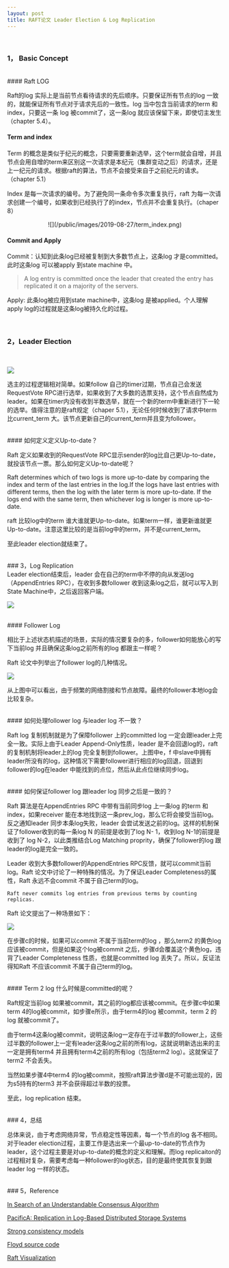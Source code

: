 ```yaml
---
layout: post
title: RAFT论文 Leader Election & Log Replication
---
```



<br/>

### 1， Basic Concept

<br/>
#### Raft LOG

Raft的log 实际上是当前节点看待请求的先后顺序。只要保证所有节点的log 一致的，就能保证所有节点对于请求先后的一致性。log 当中包含当前请求的term 和 index，只要这一条 log 被commit了，这一条log 就应该保留下来，即使切主发生（chapter 5.4）。

#### Term and index

Term 的概念是类似于纪元的概念，只要需要重新选举，这个term就会自增，并且节点会用自增的term来区别这一次请求是本纪元（集群变动之后）的请求，还是上一纪元的请求。根据raft的算法，节点不会接受来自于之前纪元的请求。（chapter  5.1）

Index 是每一次请求的编号。为了避免同一条命令多次重复执行，raft 为每一次请求创建一个编号，如果收到已经执行了的index，节点并不会重复执行。（chaper 8）

<div align=center>![](/public/images/2019-08-27/term_index.png)</div>

#### Commit and Apply

Commit：认知到此条log已经被复制到大多数节点上，这条log 才是committed。此时这条log 可以被apply 到state machine 中。


> A log entry is committed once the leader that created the entry has
 replicated it on a majority of the servers.


Apply: 此条log被应用到state machine中，这条log 是被applied。个人理解apply log的过程就是这条log被持久化的过程。


<br/>

### 2，Leader Election

<br/>

![](/public/images/2019-08-27/election.png)

选主的过程逻辑相对简单。如果follow 自己的timer过期，节点自己会发送RequestVote RPC进行选举，如果收到了大多数的选票支持，这个节点自然成为leader。如果在timer内没有收到半数选举，就在一个新的term中重新进行下一轮的选举。值得注意的是raft规定（chaper 5.1），无论任何时候收到了请求中term 比current_term 大。该节点更新自己的current_term并且变为follower。



<br/>
#### 如何定义定义Up-to-date？

Raft 定义如果收到的RequestVote RPC显示sender的log比自己更Up-to-date， 就投该节点一票。那么如何定义Up-to-date呢？

>
Raft determines which of two logs is more up-to-date by comparing the index
and term of the last entries in the log.If the logs have last entries with
different terms, then the log with the later term is more up-to-date. If the
logs end with the same term, then whichever log is longer is more up-to-date.

raft 比较log中的term 谁大谁就更Up-to-date。如果term一样，谁更新谁就更Up-to-date。注意这里比较的是当前log中的term，并不是current_term。

至此leader election就结束了。



<br/>
### 3，Log Replication

<br/>
Leader election结束后，leader 会在自己的term中不停的向从发送log （AppendEntries RPC），在收到多数follower 收到这条log之后，就可以写入到State Machine中，之后返回客户端。

![](/public/images/2019-08-27/replicated_state_machine.png)



<br/>
#### Follower Log

相比于上述状态机描述的场景，实际的情况要复杂的多，follower如何能放心的写下当前log 并且确保这条log之前所有的log 都跟主一样呢？

Raft 论文中列举出了follower log的几种情况。

![](/public/images/2019-08-27/possible_followers.png)

从上图中可以看出，由于频繁的网络割接和节点故障。最终的follower本地log会比较复杂。


<br/>
#### 如何处理follower log 与leader log 不一致？

Raft log 复制机制就是为了保障follower 上的committed log 一定会跟leader上完全一致。实际上由于Leader Append-Only性质，leader 是不会回退log的，raft的复制机制将leader上的log 完全复制到follower。上图中e，f 中slave中拥有 leader所没有的log，这种情况下需要follower进行相应的log回退，回退到follower的log在leader 中能找到的点位，然后从此点位继续同步log。


<br/>
#### 如何保证follower log 跟leader log 同步之后是一致的？

Raft 算法是在AppendEntries RPC 中带有当前同步log 上一条log 的term 和index，如果receiver 能在本地找到这一条prev_log，那么它将会接受当前log。反之通知leader 同步本条log失败，leader 会尝试发送之前的log。这样的机制保证了follower收到的每一条log N 的前提是收到了log N- 1，收到log N-1的前提是收到了 log N-2，以此类推结合Log Matching proprity，确保了follower的log 跟leader的log是完全一致的。



Leader 收到大多数follower的AppendEntries RPC反馈，就可以commit当前log。Raft 论文中讨论了一种特殊的情况。为了保证Leader Completeness的属性，Raft 永远不会commit 不属于自己term的log。

```
Raft never commits log entries from previous terms by counting replicas. 
```

Raft 论文提出了一种场景如下：

![](/public/images/2019-08-27/figure8.png)

在步骤c的时候，如果可以commit 不属于当前term的log ，那么term2 的黄色log 应该被commit，但是如果这个log被commit 之后，步骤d会覆盖这个黄色log，违背了Leader Completeness 性质，也就是committed log 丢失了。所以，反证法得知Raft 不应该commit 不属于自己term的log。

<br/>
#### Term 2 log 什么时候是committed的呢？

Raft规定当前log 如果被commit，其之前的log都应该被commit。在步骤c中如果term 4的log被commit，如步骤e所示，由于term4的log 被commit，term 2 的log 就被commit了。

由于term4这条log被commit，说明这条log一定存在于过半数的follower上，这些过半数的follower上一定有leader这条log之前的所有log，这就说明新选出来的主一定是拥有term4 并且拥有term4之前的所有log（包括term2 log）。这就保证了term2 不会丢失。

当然如果步骤4中term4 的log被commit，按照raft算法步骤d是不可能出现的，因为s5持有的term3 并不会获得超过半数的投票。



至此，log replication 结束。



<br/>
### 4，总结

<br/>

总体来说，由于考虑网络异常，节点稳定性等因素，每一个节点的log 各不相同。对于leader election过程，主要工作是选出来一个最up-to-date的节点作为leader，这个过程主要是对up-to-date的概念的定义和理解。而log replicaiton的过程相对复杂，需要考虑每一种follower的log状态，目的是最终使其恢复到跟leader log 一样的状态。



<br/>
### 5，Reference

[In Search of an Understandable Consensus Algorithm](https://web.stanford.edu/~ouster/cgi-bin/papers/raft-atc14)

[PacificA: Replication in Log-Based Distributed Storage Systems](https://www.microsoft.com/en-us/research/publication/pacifica-replication-in-log-based-distributed-storage-systems/)

[Strong consistency models](https://aphyr.com/posts/313-strong-consistency-models)

[Floyd source code](https://github.com/PikaLabs/floyd)

[Raft Visualization](https://github.com/ongardie/raftscope)
